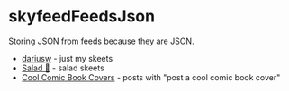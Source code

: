 # skyfeedFeedsJson
Storing JSON from feeds because they are JSON.

* [dariusw](https://bsky.app/profile/did:plc:5pczeahw5sgryk6lawg3cz7e/feed/aaao6cc4kubdu) - just my skeets
* [Salad 🥗](https://bsky.app/profile/did:plc:5pczeahw5sgryk6lawg3cz7e/feed/aaao6nvsp4cjq) - salad skeets
* [Cool Comic Book Covers](https://bsky.app/profile/did:plc:5pczeahw5sgryk6lawg3cz7e/feed/aaap3otjka64m) - posts with "post a cool comic book cover"
